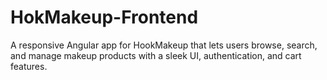 # HokMakeup-Frontend
A responsive Angular app for HookMakeup that lets users browse, search, and manage makeup products with a sleek UI, authentication, and cart features.
